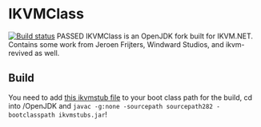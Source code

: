 # IKVMClass
[![Build status](https://ci.appveyor.com/api/projects/status/hnxdqxub38rud22i?svg=true)](https://ci.appveyor.com/project/jessielesbian/ikvmclass)
PASSED
IKVMClass is an OpenJDK fork built for IKVM.NET. Contains some work from Jeroen Frijters, Windward Studios, and ikvm-revived as well.
## Build
You need to add [this ikvmstub file](https://mega.nz/file/cqARyYSR#011dw2hXY-eHVU2-I8-3e9Yl39kB2FWnkp4_U4rLFMM) to your boot class path for the build, cd into /OpenJDK and ````javac -g:none -sourcepath sourcepath282 -bootclasspath ikvmstubs.jar````!
